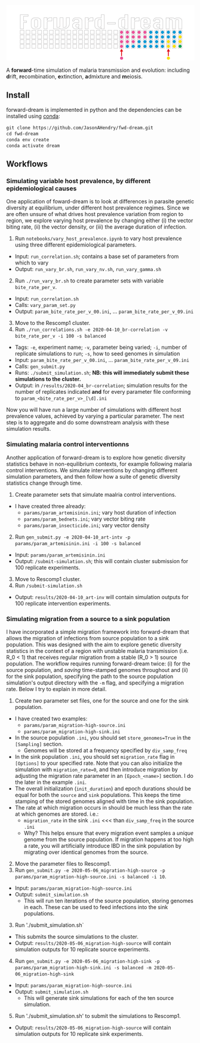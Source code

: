 <p align="center"><img src="images/logo.png" alt="delve"></p>

A **forward**-time simulation of malaria transmission and evolution: including **d**rift, **r**ecombination, **e**xtinction, **a**dmixture and **m**eiosis.

## Install
forward-dream is implemented in python and the dependencies can be installed using [conda](https://docs.conda.io/en/latest/):

```
git clone https://github.com/JasonAHendry/fwd-dream.git
cd fwd-dream
conda env create
conda activate dream
```

## Workflows

### Simulating variable host prevalence, by different epidemiological causes
One application of foward-dream is to look at differences in parasite genetic diversity at equilibrium, under different host prevalence regimes. Since we are often unsure of what drives host prevalence variation from region to region, we explore varying host prevalence by changing either (i) the vector biting rate, (ii) the vector density, or (iii) the average duration of infection. 

1. Run `notebooks/vary_host_prevalence.ipynb` to vary host prevalence using three different epidemiological parameters.
  - Input: `run_correlation.sh`; contains a base set of parameters from which to vary
  - Output: `run_vary_br.sh`, `run_vary_nv.sh`, `run_vary_gamma.sh`
2. Run `./run_vary_br.sh` to create parameter sets with variable `bite_rate_per_v`.
  - Input: `run_correlation.sh`
  - Calls: `vary_param_set.py`
  - Output: `param_bite_rate_per_v_00.ini`, ... `param_bite_rate_per_v_09.ini`
3. Move to the Rescomp1 cluster.
4. Run `./run_correlations.sh -e 2020-04-10_br-correlation -v bite_rate_per_v -i 100 -s balanced`
  - Tags: `-e`, experiment name; `-v`, parameter being varied; `-i`, number of replicate simulations to run; `-s`, how to seed genomes in simulation
  - Input: `param_bite_rate_per_v_00.ini`, ... `param_bite_rate_per_v_09.ini`
  - Calls: `gen_submit.py`
  - Runs:  `./submit_simulation.sh`; **NB: this will immediately submit these simulations to the cluster.**
  - Output: in `/results/2020-04_br-correlation`; simulation results for the number of replicates indicated **and** for every parameter file conforming to `param_<bite_rate_per_v>_[\d].ini`
  
 Now you will have run a large number of simulations with different host prevalence values, achieved by varying a particular parameter. The next step is to aggregate and do some downstream analysis with these simulation results.
 
### Simulating malaria control interventionns
Another application of forward-dream is to explore how genetic diversity statistics behave in non-equilibrium contexts, for example following malaria control interventions. We simulate interventions by changing different simulation parameters, and then follow how a suite of genetic diversity statistics change through time.

1. Create parameter sets that simulate maalria control interventions.
  - I have created three already:
    - `params/param_artemisinin.ini`; vary host duration of infection
    - `params/param_bednets.ini`; vary vector biting rate
    - `params/param_insecticide.ini`; vary vector density
2. Run `gen_submit.py -e 2020-04-10_art-intv -p params/param_artemisinin.ini -i 100 -s balanced`
  - Input: `params/param_artemisinin.ini`
  - Output: `/submit-simulation.sh`; this will contain cluster submission for 100 replicate experiments.
3. Move to Rescomp1 cluster.
4. Run `/submit-simulation.sh`
  - Output: `results/2020-04-10_art-inv` will contain simulation outputs for 100 replicate intervention experiments.

### Simulating migration from a source to a sink population
I have incorporated a simple migration framework into forward-dream that allows the migration of infections from source population to a sink population. This was designed with the aim to explore genetic diversity statistics in the context of a region with unstable malaria transmission (i.e. R_0 < 1) that receives regular migration from a stable (R_0 > 1) source population. The workflow requires running forward-dream twice: (i) for the source population, and *saving* time-stamped genomes throughout and (ii) for the sink population, specifying the path to the source population simulation's output directory with the `-m` flag, and specifying a migration rate. Below I try to explain in more detail.

1. Create *two* parameter set files, one for the source and one for the sink population.
- I have created two examples:
  - `params/param_migration-high-source.ini`
  - `params/param_migration-high-sink.ini`
- In the source population `.ini`, you should set `store_genomes=True` in the `[Sampling]` section.
  - Genomes will be stored at a frequency specified by `div_samp_freq`
- In the sink population `.ini`, you should set `migration_rate` flag in `[Options]` to your specified rate. Note that you can also initialize the simulation with `migration_rate=0`, and then introduce migration by adjusting the migration rate parameter in an `[Epoch_<name>]` section. I do the later in the example `.ini`.
- The overall initialization (`init_duration`) and epoch durations should be equal for both the `source` and `sink` populations. This keeps the time stamping of the stored genomes aligned with time in the sink population.
- The rate at which migration occurs in should be much less than the rate at which genomes are stored. i.e.:
  - `migration_rate` in the sink `.ini` <<< than `div_samp_freq` in the source `.ini`
  - Why? This helps ensure that every migration event samples a *unique* genome from the source population. If migration happens at too high a rate, you will artificially introduce IBD in the sink population by migrating over identical genomes from the source.
2. Move the parameter files to Rescomp1.
2. Run `gen_submit.py -e 2020-05-06_migration-high-source -p params/param_migration-high-source.ini -s balanced -i 10`.
- Input: `params/param_migration-high-source.ini`
- Output: `submit_simulation.sh`
  - This will run ten iterations of the source population, storing genomes in each. These can be used to feed infections into the sink populations.
3. Run './submit_simulation.sh`
- This submits the source simulations to the cluster.
- Output: `results/2020-05-06_migration-high-source` will contain simulation outputs for 10 replicate source experiments.
4. Run `gen_submit.py -e 2020-05-06_migration-high-sink -p params/param_migration-high-sink.ini -s balanced -m 2020-05-06_migration-high-sink`
- Input: `params/param_migration-high-source.ini`
- Output: `submit_simulation.sh`
  - This will generate sink simulations for each of the ten source simulation.
5. Run './submit_simulation.sh' to submit the simulations to Rescomp1.
- Output: `results/2020-05-06_migration-high-source` will contain simulation outputs for 10 replicate sink experiments.



